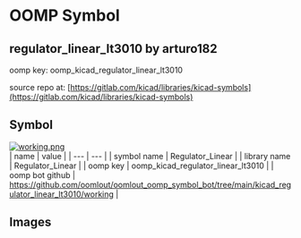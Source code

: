 # OOMP Symbol  
## regulator_linear_lt3010  by arturo182  
  
oomp key: oomp_kicad_regulator_linear_lt3010  
  
source repo at: [https://gitlab.com/kicad/libraries/kicad-symbols](https://gitlab.com/kicad/libraries/kicad-symbols)  
## Symbol  
  
[![working.png](working_600.png)](working.png)  
| name | value | 
| --- | --- | 
| symbol name | Regulator_Linear | 
| library name | Regulator_Linear | 
| oomp key | oomp_kicad_regulator_linear_lt3010 | 
| oomp bot github | https://github.com/oomlout/oomlout_oomp_symbol_bot/tree/main/kicad_regulator_linear_lt3010/working | 
## Images  
